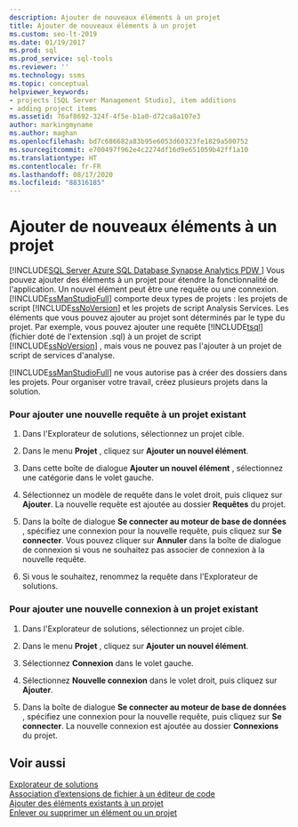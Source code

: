 ```yaml
---
description: Ajouter de nouveaux éléments à un projet
title: Ajouter de nouveaux éléments à un projet
ms.custom: seo-lt-2019
ms.date: 01/19/2017
ms.prod: sql
ms.prod_service: sql-tools
ms.reviewer: ''
ms.technology: ssms
ms.topic: conceptual
helpviewer_keywords:
- projects [SQL Server Management Studio], item additions
- adding project items
ms.assetid: 76af8692-324f-4f5e-b1a0-d72ca8a107e3
author: markingmyname
ms.author: maghan
ms.openlocfilehash: bd7c686682a83b95e6053d60323fe1829a500752
ms.sourcegitcommit: e700497f962e4c2274df16d9e651059b42ff1a10
ms.translationtype: HT
ms.contentlocale: fr-FR
ms.lasthandoff: 08/17/2020
ms.locfileid: "88316185"
---
```

# <a name="add-new-items-to-a-project"></a>Ajouter de nouveaux éléments à un projet
[!INCLUDE[SQL Server Azure SQL Database Synapse Analytics PDW ](../../includes/applies-to-version/sql-asdb-asdbmi-asa-pdw.md)]
Vous pouvez ajouter des éléments à un projet pour étendre la fonctionnalité de l'application. Un nouvel élément peut être une requête ou une connexion. [!INCLUDE[ssManStudioFull](../../includes/ssmanstudiofull-md.md)] comporte deux types de projets : les projets de script [!INCLUDE[ssNoVersion](../../includes/ssnoversion-md.md)] et les projets de script Analysis Services. Les éléments que vous pouvez ajouter au projet sont déterminés par le type du projet. Par exemple, vous pouvez ajouter une requête [!INCLUDE[tsql](../../includes/tsql-md.md)] (fichier doté de l'extension .sql) à un projet de script [!INCLUDE[ssNoVersion](../../includes/ssnoversion-md.md)] , mais vous ne pouvez pas l'ajouter à un projet de script de services d'analyse.  
  
[!INCLUDE[ssManStudioFull](../../includes/ssmanstudiofull-md.md)] ne vous autorise pas à créer des dossiers dans les projets. Pour organiser votre travail, créez plusieurs projets dans la solution.  
  
### <a name="to-add-a-new-query-to-an-existing-project"></a>Pour ajouter une nouvelle requête à un projet existant  
  
1.  Dans l'Explorateur de solutions, sélectionnez un projet cible.  
  
2.  Dans le menu **Projet** , cliquez sur **Ajouter un nouvel élément**.  
  
3.  Dans cette boîte de dialogue **Ajouter un nouvel élément** , sélectionnez une catégorie dans le volet gauche.  
  
4.  Sélectionnez un modèle de requête dans le volet droit, puis cliquez sur **Ajouter**. La nouvelle requête est ajoutée au dossier **Requêtes** du projet.  
  
5.  Dans la boîte de dialogue **Se connecter au moteur de base de données** , spécifiez une connexion pour la nouvelle requête, puis cliquez sur **Se connecter**. Vous pouvez cliquer sur **Annuler** dans la boîte de dialogue de connexion si vous ne souhaitez pas associer de connexion à la nouvelle requête.  
  
6.  Si vous le souhaitez, renommez la requête dans l'Explorateur de solutions.  
  
### <a name="to-add-a-new-connection-to-an-existing-project"></a>Pour ajouter une nouvelle connexion à un projet existant  
  
1.  Dans l'Explorateur de solutions, sélectionnez un projet cible.  
  
2.  Dans le menu **Projet** , cliquez sur **Ajouter un nouvel élément**.  
  
3.  Sélectionnez **Connexion** dans le volet gauche.  
  
4.  Sélectionnez **Nouvelle connexion** dans le volet droit, puis cliquez sur **Ajouter**.  
  
5.  Dans la boîte de dialogue **Se connecter au moteur de base de données** , spécifiez une connexion pour la nouvelle requête, puis cliquez sur **Se connecter**. La nouvelle connexion est ajoutée au dossier **Connexions** du projet.  
  
## <a name="see-also"></a>Voir aussi  
[Explorateur de solutions](../../ssms/solution/solution-explorer.md)  
[Association d’extensions de fichier à un éditeur de code](../../relational-databases/scripting/associate-file-extensions-to-a-code-editor.md)  
[Ajouter des éléments existants à un projet](../../ssms/solution/add-existing-items-to-a-project.md)  
[Enlever ou supprimer un élément ou un projet](../../ssms/solution/remove-or-delete-an-item-or-project.md)  
  
